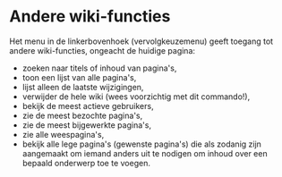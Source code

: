 # Andere wiki-functies

Het menu in de linkerbovenhoek \(vervolgkeuzemenu\) geeft toegang tot andere wiki-functies, ongeacht de huidige pagina:

* zoeken naar titels of inhoud van pagina's,
* toon een lijst van alle pagina's,
* lijst alleen de laatste wijzigingen,
* verwijder de hele wiki \(wees voorzichtig met dit commando!\),
* bekijk de meest actieve gebruikers,
* zie de meest bezochte pagina's,
* zie de meest bijgewerkte pagina's,
* zie alle weespagina's,
* bekijk alle lege pagina's \(gewenste pagina's\) die als zodanig zijn aangemaakt om iemand anders uit te nodigen om inhoud over een bepaald onderwerp toe te voegen.

